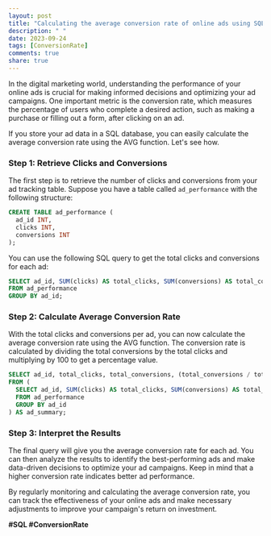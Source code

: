 ```yaml
---
layout: post
title: "Calculating the average conversion rate of online ads using SQL AVG"
description: " "
date: 2023-09-24
tags: [ConversionRate]
comments: true
share: true
---
```


In the digital marketing world, understanding the performance of your online ads is crucial for making informed decisions and optimizing your ad campaigns. One important metric is the conversion rate, which measures the percentage of users who complete a desired action, such as making a purchase or filling out a form, after clicking on an ad.

If you store your ad data in a SQL database, you can easily calculate the average conversion rate using the AVG function. Let's see how.

### Step 1: Retrieve Clicks and Conversions

The first step is to retrieve the number of clicks and conversions from your ad tracking table. Suppose you have a table called `ad_performance` with the following structure:

```sql
CREATE TABLE ad_performance (
  ad_id INT,
  clicks INT,
  conversions INT
);
```

You can use the following SQL query to get the total clicks and conversions for each ad:

```sql
SELECT ad_id, SUM(clicks) AS total_clicks, SUM(conversions) AS total_conversions
FROM ad_performance
GROUP BY ad_id;
```

### Step 2: Calculate Average Conversion Rate

With the total clicks and conversions per ad, you can now calculate the average conversion rate using the AVG function. The conversion rate is calculated by dividing the total conversions by the total clicks and multiplying by 100 to get a percentage value.

```sql
SELECT ad_id, total_clicks, total_conversions, (total_conversions / total_clicks) * 100 AS conversion_rate
FROM (
  SELECT ad_id, SUM(clicks) AS total_clicks, SUM(conversions) AS total_conversions
  FROM ad_performance
  GROUP BY ad_id
) AS ad_summary;
```

### Step 3: Interpret the Results

The final query will give you the average conversion rate for each ad. You can then analyze the results to identify the best-performing ads and make data-driven decisions to optimize your ad campaigns. Keep in mind that a higher conversion rate indicates better ad performance.

By regularly monitoring and calculating the average conversion rate, you can track the effectiveness of your online ads and make necessary adjustments to improve your campaign's return on investment.

**#SQL #ConversionRate**